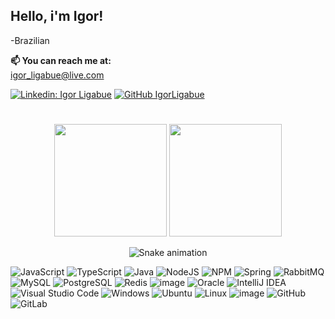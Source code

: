 ## Hello, i'm Igor! 

-Brazilian

**📫 You can reach me at:**</br>
[igor_ligabue@live.com](mailto:igor_ligabue@live.com)

[![Linkedin: Igor Ligabue](https://img.shields.io/badge/-Igor%20Ligabue-blue?style=flat-square&logo=Linkedin&logoColor=white&link=https://www.linkedin.com/in/igor-ligabue/)](https://www.linkedin.com/in/igor-ligabue/)
[![GitHub IgorLigabue](https://img.shields.io/github/followers/IgorLigabue?label=follow&style=social)](https://github.com/IgorLigabue/)

#
<div align="center"> 

  <img height="180em" src="https://github-readme-streak-stats.herokuapp.com/?user=IgorLigabue&theme=radical&hide_border=false"/>
  <img height="180em" src="https://github-readme-stats.vercel.app/api/top-langs/?username=IgorLigabue&layout=compact&langs_count=7&theme=radical"/>

  ![Snake animation](https://github.com/IgorLigabue/IgorLigabue/blob/output/github-contribution-grid-snake.svg)
 
</div>
<div align="left">
  
 ![JavaScript](https://img.shields.io/badge/JavaScript-F7DF1E?style=for-the-badge&logo=javascript&logoColor=black)
![TypeScript](https://img.shields.io/badge/TypeScript-007ACC?style=for-the-badge&logo=typescript&logoColor=white)
![Java](https://img.shields.io/badge/Java-ED8B00?style=for-the-badge&logo=java&logoColor=white)
![NodeJS](https://img.shields.io/badge/Node.js-43853D?style=for-the-badge&logo=node.js&logoColor=white)
![NPM](https://img.shields.io/badge/NPM-%23000000.svg?style=for-the-badge&logo=npm&logoColor=white)
![Spring](https://img.shields.io/badge/spring-%236DB33F.svg?style=for-the-badge&logo=spring&logoColor=white)
![RabbitMQ](https://img.shields.io/badge/Rabbitmq-FF6600?style=for-the-badge&logo=rabbitmq&logoColor=white)
![MySQL](https://img.shields.io/badge/MySQL-00000F?style=for-the-badge&logo=mysql&logoColor=white)
![PostgreSQL](https://img.shields.io/badge/PostgreSQL-316192?style=for-the-badge&logo=postgresql&logoColor=white)
![Redis](https://img.shields.io/badge/Redis-D9281A?style=for-the-badge&logo=redis&logoColor=white)
![image](https://img.shields.io/badge/Amazon_AWS-232F3E?style=for-the-badge&logo=amazon-aws&logoColor=white)
![Oracle](https://img.shields.io/badge/Oracle-F80000?style=for-the-badge&logo=oracle&logoColor=white)
![IntelliJ IDEA](https://img.shields.io/badge/IntelliJIDEA-000000.svg?style=for-the-badge&logo=intellij-idea&logoColor=white)
![Visual Studio Code](https://img.shields.io/badge/Visual%20Studio%20Code-0078d7.svg?style=for-the-badge&logo=visual-studio-code&logoColor=white)
![Windows](https://img.shields.io/badge/Windows-0078D6?style=for-the-badge&logo=windows&logoColor=white)
![Ubuntu](https://img.shields.io/badge/Ubuntu-E95420?style=for-the-badge&logo=ubuntu&logoColor=white)
![Linux](https://img.shields.io/badge/Linux-FCC624?style=for-the-badge&logo=linux&logoColor=black)
![image](https://img.shields.io/badge/Git-E34F26?style=for-the-badge&logo=git&logoColor=white)
![GitHub](https://img.shields.io/badge/github-%23121011.svg?style=for-the-badge&logo=github&logoColor=white)
![GitLab](https://img.shields.io/badge/gitlab-%23181717.svg?style=for-the-badge&logo=gitlab&logoColor=white)
  
 </div>
